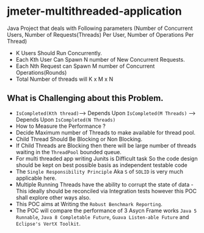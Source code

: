 # jmeter-multithreaded-application
Java Project that deals with Following parameters (Number of Concurrent Users, Number of Requests(Threads) Per User, Number of  Operations Per Thread)

* K Users Should Run Concurrently.
* Each Kth User Can Spawn N number of New Concurrent Requests.
* Each Nth Request can Spawn M number of Concurrent Operations(Rounds) 
* Total Number of threads will K x M x N

## What is Challenging about this Problem.

* ``` IsCompleted(Kth thread) ```--> Depends Upon ``` IsCompleted(M Threads) ``` --> Depends Upon ``` IsCompleted(N Threads) ```   
* How to Measure the Performance ?
* Decide Maximum number of Threads to make available for thread pool.
* Child Thread Should Be Blocking or Non Blocking.
* If Child Threads are Blocking then there will be large number of threads waiting in the ``` ThreadPool ``` bounded queue.
* For multi threaded app writing Junits is Difficult task So the code design should be kept on best possible basis as independent testable code
* The `Single Responsibility Principle` Aka `S` of `SOLID` is very much applicable here.
* Multiple Running Threads have the ability to corrupt the state of data - This ideally should be reconciled via Integration tests however this POC shall explore other ways also.
* This POC aims at Writing the `Robust Benchmark Reporting`.
* The POC will compare the performance of 3 Asycn Frame works `Java 5 Runnable`, `Java 8 Completable Future`, `Guava Listen-able Future` and `Eclipse's VertX Toolkit`.

